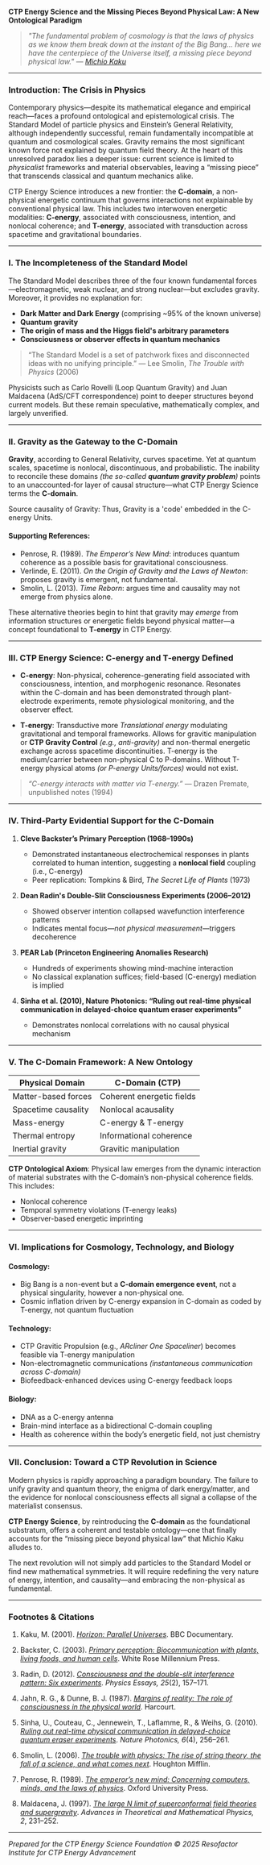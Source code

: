 **CTP Energy Science and the Missing Pieces Beyond Physical Law: A New Ontological Paradigm**

>*"The fundamental problem of cosmology is that the laws of physics as we know them break down at the instant of the Big Bang... here we have the centerpiece of the Universe itself, a missing piece beyond physical law." — [Michio Kaku](https://www.bbc.co.uk/science/horizon/2001/parallelunitrans.shtml)*

---

### Introduction: The Crisis in Physics

Contemporary physics—despite its mathematical elegance and empirical reach—faces a profound ontological and epistemological crisis. The Standard Model of particle physics and Einstein’s General Relativity, although independently successful, remain fundamentally incompatible at quantum and cosmological scales. Gravity remains the most significant known force not explained by quantum field theory. At the heart of this unresolved paradox lies a deeper issue: current science is limited to *physicalist* frameworks and material observables, leaving a “missing piece” that transcends classical and quantum mechanics alike.

CTP Energy Science introduces a new frontier: the **C-domain**, a non-physical energetic continuum that governs interactions not explainable by conventional physical law. This includes two interwoven energetic modalities: **C-energy**, associated with consciousness, intention, and nonlocal coherence; and **T-energy**, associated with transduction across spacetime and gravitational boundaries.

---

### I. The Incompleteness of the Standard Model

The Standard Model describes three of the four known fundamental forces—electromagnetic, weak nuclear, and strong nuclear—but excludes gravity. Moreover, it provides no explanation for:

* **Dark Matter and Dark Energy** (comprising \~95% of the known universe)
* **Quantum gravity**
* **The origin of mass and the Higgs field's arbitrary parameters**
* **Consciousness or observer effects in quantum mechanics**

> “The Standard Model is a set of patchwork fixes and disconnected ideas with no unifying principle.” — Lee Smolin, *The Trouble with Physics* (2006)

Physicists such as Carlo Rovelli (Loop Quantum Gravity) and Juan Maldacena (AdS/CFT correspondence) point to deeper structures beyond current models. But these remain speculative, mathematically complex, and largely unverified.

---

### II. Gravity as the Gateway to the C-Domain

**Gravity**, according to General Relativity, curves spacetime. Yet at quantum scales, spacetime is nonlocal, discontinuous, and probabilistic. The inability to reconcile these domains *(the so-called **quantum gravity problem**)* points to an unaccounted-for layer of causal structure—what CTP Energy Science terms the **C-domain**.

Source causality of Gravity: Thus, Gravity is a 'code' embedded in the C-energy Units.

#### Supporting References:

* Penrose, R. (1989). *The Emperor’s New Mind*: introduces quantum coherence as a possible basis for gravitational consciousness.
* Verlinde, E. (2011). *On the Origin of Gravity and the Laws of Newton*: proposes gravity is emergent, not fundamental.
* Smolin, L. (2013). *Time Reborn*: argues time and causality may not emerge from physics alone.

These alternative theories begin to hint that gravity may *emerge* from information structures or energetic fields beyond physical matter—a concept foundational to **T-energy** in CTP Energy.

---

### III. CTP Energy Science: C-energy and T-energy Defined

* **C-energy**: Non-physical, coherence-generating field associated with consciousness, intention, and morphogenic resonance. Resonates within the C-domain and has been demonstrated through plant-electrode experiments, remote physiological monitoring, and the observer effect.

* **T-energy**: Transductive more *Translational energy* modulating gravitational and temporal frameworks. Allows for gravitic manipulation or **CTP Gravity Control** *(e.g., anti-gravity)* and non-thermal energetic exchange across spacetime discontinuities. T-energy is the medium/carrier between non-physical C to P-domains. Without T-energy physical atoms *(or P-energy Units/forces)* would not exist.

> *“C-energy interacts with matter via T-energy.”* — Drazen Premate, unpublished notes (1994)

---

### IV. Third-Party Evidential Support for the C-Domain

1. **Cleve Backster’s Primary Perception (1968–1990s)**

   * Demonstrated instantaneous electrochemical responses in plants correlated to human intention, suggesting a **nonlocal field** coupling (i.e., C-energy)
   * Peer replication: Tompkins & Bird, *The Secret Life of Plants* (1973)

2. **Dean Radin's Double-Slit Consciousness Experiments (2006–2012)**

   * Showed observer intention collapsed wavefunction interference patterns
   * Indicates mental focus—*not physical measurement*—triggers decoherence

3. **PEAR Lab (Princeton Engineering Anomalies Research)**

   * Hundreds of experiments showing mind-machine interaction
   * No classical explanation suffices; field-based (C-energy) mediation is implied

4. **Sinha et al. (2010), Nature Photonics: “Ruling out real-time physical communication in delayed-choice quantum eraser experiments”**

   * Demonstrates nonlocal correlations with no causal physical mechanism

---

### V. The C-Domain Framework: A New Ontology

| **Physical Domain** | **C-Domain (CTP)**        |
| ------------------- | ------------------------- |
| Matter-based forces | Coherent energetic fields |
| Spacetime causality | Nonlocal acausality       |
| Mass-energy         | C-energy & T-energy       |
| Thermal entropy     | Informational coherence   |
| Inertial gravity    | Gravitic manipulation     |

**CTP Ontological Axiom**: Physical law emerges from the dynamic interaction of material substrates with the C-domain’s non-physical coherence fields. This includes:

* Nonlocal coherence
* Temporal symmetry violations (T-energy leaks)
* Observer-based energetic imprinting

---

### VI. Implications for Cosmology, Technology, and Biology

#### Cosmology:

* Big Bang is a non-event but a **C-domain emergence event**, not a physical singularity, however a non-physical one.
* Cosmic inflation driven by C-energy expansion in C-domain as coded by T-energy, not quantum fluctuation

#### Technology:

* CTP Gravitic Propulsion (e.g., *ARcliner One Spaceliner*) becomes feasible via T-energy manipulation
* Non-electromagnetic communications *(instantaneous communication across C-domain)*
* Biofeedback-enhanced devices using C-energy feedback loops

#### Biology:

* DNA as a C-energy antenna
* Brain-mind interface as a bidirectional C-domain coupling
* Health as coherence within the body’s energetic field, not just chemistry

---

### VII. Conclusion: Toward a CTP Revolution in Science

Modern physics is rapidly approaching a paradigm boundary. The failure to unify gravity and quantum theory, the enigma of dark energy/matter, and the evidence for nonlocal consciousness effects all signal a collapse of the materialist consensus.

**CTP Energy Science**, by reintroducing the **C-domain** as the foundational substratum, offers a coherent and testable ontology—one that finally accounts for the “missing piece beyond physical law” that Michio Kaku alludes to.

The next revolution will not simply add particles to the Standard Model or find new mathematical symmetries. It will require redefining the very nature of energy, intention, and causality—and embracing the non-physical as fundamental.

---

### Footnotes & Citations

1. Kaku, M. (2001). *[Horizon: Parallel Universes](https://www.bbc.co.uk/science/horizon/2001/parallelunitrans.shtml)*. BBC Documentary.

2. Backster, C. (2003). *[Primary perception: Biocommunication with plants, living foods, and human cells](https://www.amazon.com/dp/0966435435?tag=ctpenergy03-20)*. White Rose Millennium Press.

3. Radin, D. (2012). *[Consciousness and the double-slit interference pattern: Six experiments](https://doi.org/10.4006/0836-1398-25.2.157)*. *Physics Essays, 25*(2), 157–171.

4. Jahn, R. G., & Dunne, B. J. (1987). *[Margins of reality: The role of consciousness in the physical world](https://www.amazon.com/dp/0151620867?tag=ctpenergy03-20)*. Harcourt.

5. Sinha, U., Couteau, C., Jennewein, T., Laflamme, R., & Weihs, G. (2010). *[Ruling out real-time physical communication in delayed-choice quantum eraser experiments](https://doi.org/10.1038/nphoton.2010.30)*. *Nature Photonics, 6*(4), 256–261.

6. Smolin, L. (2006). *[The trouble with physics: The rise of string theory, the fall of a science, and what comes next](https://www.amazon.com/dp/061891868X?tag=ctpenergy03-20)*. Houghton Mifflin.

7. Penrose, R. (1989). *[The emperor’s new mind: Concerning computers, minds, and the laws of physics](https://www.amazon.com/dp/0192861980?tag=ctpenergy03-20)*. Oxford University Press.

8. Maldacena, J. (1997). *[The large N limit of superconformal field theories and supergravity](https://arxiv.org/abs/hep-th/9711200)*. *Advances in Theoretical and Mathematical Physics, 2*, 231–252.

---

*Prepared for the CTP Energy Science Foundation*
*© 2025 Resofactor Institute for CTP Energy Advancement*
